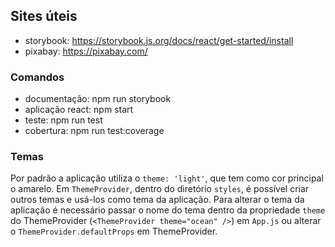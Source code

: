 ## Sites úteis

-   storybook: https://storybook.js.org/docs/react/get-started/install
-   pixabay: https://pixabay.com/

### Comandos

-   documentação: npm run storybook
-   aplicação react: npm start
-   teste: npm run test
-   cobertura: npm run test:coverage

### Temas

Por padrão a aplicação utiliza o `theme: 'light'`, que tem como cor principal o
amarelo. Em `ThemeProvider`, dentro do diretório `styles`, é possível criar
outros temas e usá-los como tema da aplicação. Para alterar o tema da aplicação
é necessário passar o nome do tema dentro da propriedade `theme` do
ThemeProvider (`<ThemeProvider theme="ocean" />`) em `App.js` ou alterar o
`ThemeProvider.defaultProps` em ThemeProvider.
